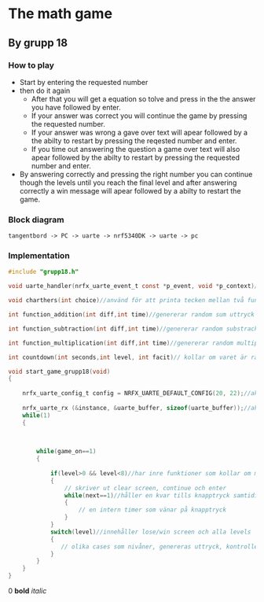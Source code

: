 # The math game
## By grupp 18
### How to play

- Start by entering the requested number
- then do it again
    - After that you will get a equation so tolve and press in the the answer you have followed by enter.
    - If your answer was correct you will continue the game by pressing the requested number. 
    - If your answer was wrong a gave over text will apear followed by a the abilty to restart by pressing the reqested number and enter.
    - If you time out answering the question a game over text will also apear followed by the abilty to restart by pressing the requested number and enter.
- By answering correctly and pressing the right number you can continue though the levels until you reach the final level and after answering correctly a win message will apear followed by a abilty to restart the game.    

### Block diagram

```mermaid
tangentbord -> PC -> uarte -> nrf5340DK -> uarte -> pc
```

### Implementation
```c
#include "grupp18.h"

void uarte_handler(nrfx_uarte_event_t const *p_event, void *p_context)//sparar inputs tills enter och interuptar genom att ändra state och answer

void charthers(int choice)//använd för att printa tecken mellan två funktioner

int function_addition(int diff,int time)//genererar random sum uttryck

int function_subtraction(int diff,int time)//genererar random substracktions uttryck

int function_multiplication(int diff,int time)//genererar random multiplications uttryck

int countdown(int seconds,int level, int facit)// kollar om varet är rätt och räknar ner tiden

void start_game_grupp18(void)
{
 
    nrfx_uarte_config_t config = NRFX_UARTE_DEFAULT_CONFIG(20, 22);//aktiverar uarte och interrupt
   
    nrfx_uarte_rx (&instance, &uarte_buffer, sizeof(uarte_buffer));//aktiverar interrupt genom att söka knapptryck
    while(1)
    {

       
        
        while(game_on==1)
        {
            
            if(level>0 && level<8)//har inre funktioner som kollar om man har förlorat eller vunnit och väntar på svar inan
            {
                // skriver ut clear screen, continue och enter 
                while(next==1)//håller en kvar tills knapptryck samtidigt som en intern timer
                {
                    // en intern timer som vänar på knapptryck
                }
            }
            switch(level)//innehåller lose/win screen och alla levels
            {
               // olika cases som nivåner, genereras uttryck, kontrollerar svar, vid högsta cases nått skriv vinstmeddeladen och vid fel svar game over och en chans att bärja om 
            }
        }
    }
}
```

0
**bold**
*italic*

